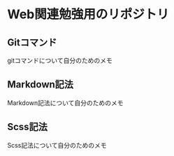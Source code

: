 # Web関連勉強用のリポジトリ


## Gitコマンド
gitコマンドについて自分のためのメモ

## Markdown記法
Markdown記法について自分のためのメモ

## Scss記法
Scss記法について自分のためのメモ